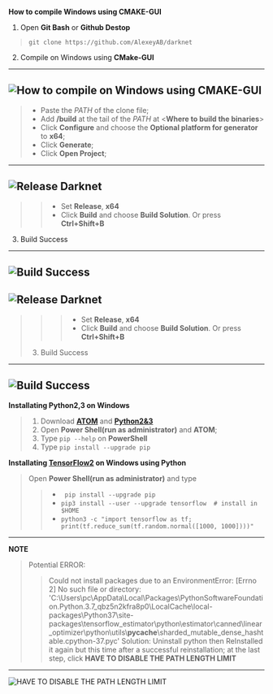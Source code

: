 **How to compile Windows using CMAKE-GUI**
1. Open **Git Bash** or **Github Destop**
 > `git clone https://github.com/AlexeyAB/darknet`
2. Compile on Windows using **CMake-GUI**
---
 ![How to compile on Windows using CMAKE-GUI](https://66.media.tumblr.com/865869bc79fb2a81ea69a189a7923094/af3a7a1d70f93c22-df/s540x810/3bd8dd820eb1221fe83edce3fce1dadda9f2ed61.png)
---
 >  * Paste the *PATH* of the clone file;
 >  * Add **/build** at the tail of the *PATH* at <**Where to build the binaries**>
 >  * Click **Configure** and choose the **Optional platform for generator** to **x64**;
 >  * Click **Generate**;
 >  * Click **Open Project**;
 ---
![Release Darknet](https://66.media.tumblr.com/7d7da4eae8af2012b39c573ab18ef7bf/af3a7a1d70f93c22-21/s540x810/58b0e47d79bba8c113b07b6669fd0c9b35f26066.png)
 ---
 >> * Set **Release**, **x64**
 >> * Click **Build** and choose **Build Solution**. Or press **Ctrl+Shift+B**
3. Build Success 
 --- 
  ![Build Success](https://66.media.tumblr.com/820244e83ea77e4870ba0d8400f663e7/af3a7a1d70f93c22-d8/s540x810/05e4f238e2ef1c11edce8eff7e6e964f84a883d9.png)
 ---
  ![Release Darknet](https://66.media.tumblr.com/7d7da4eae8af2012b39c573ab18ef7bf/af3a7a1d70f93c22-21/s540x810/58b0e47d79bba8c113b07b6669fd0c9b35f26066.png)
 --- 
 >>> * Set **Release**, **x64**
 >>> * Click **Build** and choose **Build Solution**. Or press **Ctrl+Shift+B**
 > 3. Build Success 
---
![Build Success](https://66.media.tumblr.com/820244e83ea77e4870ba0d8400f663e7/af3a7a1d70f93c22-d8/s540x810/05e4f238e2ef1c11edce8eff7e6e964f84a883d9.png)
---
**Installating Python2,3 on Windows**
> 1. Download **[ATOM](https://atom.io/)** and **[Python2&3](https://www.python.org)**
> 2. Open **Power Shell(run as administrator)** and **ATOM**;
> 3. Type ``pip --help`` on **PowerShell** 
> 4. Type ``pip install --upgrade pip``

**Installating [TensorFlow2](https://www.tensorflow.org/install/#download-a-package) on Windows using Python**
>  Open **Power Shell(run as administrator)** and type 
>>* `` pip install --upgrade pip``
>>* ``pip3 install --user --upgrade tensorflow  # install in $HOME``
>>* ``python3 -c "import tensorflow as tf; print(tf.reduce_sum(tf.random.normal([1000, 1000])))"``
---
**NOTE**
> Potential ERROR: 
>>Could not install packages due to an EnvironmentError: [Errno 2] No such file or directory: 'C:\\Users\\pc\\AppData\\Local\\Packages\\PythonSoftwareFoundation.Python.3.7_qbz5n2kfra8p0\\LocalCache\\local-packages\\Python37\\site-packages\\tensorflow_estimator\\python\\estimator\\canned\\linear_optimizer\\python\\utils\\__pycache__\\sharded_mutable_dense_hashtable.cpython-37.pyc' 
>Solution:
>> Uninstall python then ReInstalled it again but this time after a successful reinstallation; at the last step, click **HAVE TO DISABLE THE PATH LENGTH LIMIT**
---
![HAVE TO DISABLE THE PATH LENGTH LIMIT](https://i.stack.imgur.com/wC9Pq.png)
